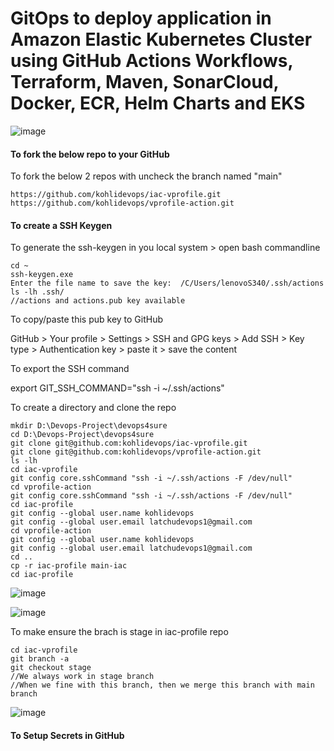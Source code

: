 # GitOps to deploy application in Amazon Elastic Kubernetes Cluster using GitHub Actions Workflows, Terraform, Maven, SonarCloud, Docker, ECR, Helm Charts and EKS



![image](https://github.com/user-attachments/assets/1a96e515-4047-4a26-bbc6-7085ba9c117e)



#### To fork the below repo to your GitHub

To fork the below 2 repos with uncheck the branch named "main"


```
https://github.com/kohlidevops/iac-vprofile.git
https://github.com/kohlidevops/vprofile-action.git
```


#### To create a SSH Keygen

To generate the ssh-keygen in you local system > open bash commandline

```
cd ~
ssh-keygen.exe
Enter the file name to save the key:  /C/Users/lenovoS340/.ssh/actions
ls -lh .ssh/
//actions and actions.pub key available
```

To copy/paste this pub key to GitHub

GitHub > Your profile > Settings > SSH and GPG keys > Add SSH > Key type > Authentication key > paste it > save the content


To export the SSH command

export GIT_SSH_COMMAND="ssh -i ~/.ssh/actions"


To create a directory and clone the repo

```
mkdir D:\Devops-Project\devops4sure
cd D:\Devops-Project\devops4sure
git clone git@github.com:kohlidevops/iac-vprofile.git
git clone git@github.com:kohlidevops/vprofile-action.git
ls -lh
cd iac-vprofile
git config core.sshCommand "ssh -i ~/.ssh/actions -F /dev/null"
cd vprofile-action
git config core.sshCommand "ssh -i ~/.ssh/actions -F /dev/null"
cd iac-profile
git config --global user.name kohlidevops
git config --global user.email latchudevops1@gmail.com
cd vprofile-action
git config --global user.name kohlidevops
git config --global user.email latchudevops1@gmail.com
cd ..
cp -r iac-profile main-iac
cd iac-profile
```


![image](https://github.com/user-attachments/assets/6285612a-6b3c-40e6-8613-4aaaeec466cf)


![image](https://github.com/user-attachments/assets/ee3a8d99-0c92-4e32-b50e-0c7dd57bbf5a)


To make ensure the brach is stage in iac-profile repo

```
cd iac-vprofile
git branch -a
git checkout stage
//We always work in stage branch
//When we fine with this branch, then we merge this branch with main branch
```


![image](https://github.com/user-attachments/assets/4ab3e2ef-3173-4d51-b595-158fd2c7ea0d)


#### To Setup Secrets in GitHub



